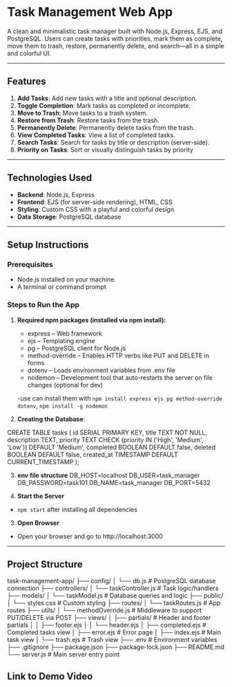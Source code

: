 # Task Management Web App
A clean and minimalistic task manager built with Node.js, Express, EJS, and PostgreSQL. Users can create tasks with priorities, mark them as complete, move them to trash, restore, permanently delete, and search—all in a simple and colorful UI.

---

## **Features**

1. **Add Tasks**: Add new tasks with a title and optional description.
2. **Toggle Completion**: Mark tasks as completed or incomplete.
3. **Move to Trash**: Move tasks to a trash system.
4. **Restore from Trash**: Restore tasks from the trash.
5. **Permanently Delete**: Permanently delete tasks from the trash.
6. **View Completed Tasks**: View a list of completed tasks.
7. **Search Tasks**: Search for tasks by title or description (server-side).
8. **Priority on Tasks**: Sort or visually distinguish tasks by priority

---

## **Technologies Used**

- **Backend**: Node.js, Express
- **Frontend**: EJS (for server-side rendering), HTML, CSS
- **Styling**: Custom CSS with a playful and colorful design
- **Data Storage**: PostgreSQL database

---

## **Setup Instructions**

### **Prerequisites**
- Node.js installed on your machine.
- A terminal or command prompt

### **Steps to Run the App**

1. **Required npm packages (installed via npm install):**

    - express – Web framework
    - ejs – Templating engine
    - pg – PostgreSQL client for Node.js
    - method-override – Enables HTTP verbs like PUT and DELETE in forms
    - dotenv – Loads environment variables from .env file
    - nodemon – Development tool that auto-restarts the server on file changes (optional for dev)

    -use can install them with `npm install express ejs pg method-override dotenv`, 
    `npm install -g nodemon`

2. **Creating the Database**:

CREATE TABLE tasks (
  id SERIAL PRIMARY KEY,
  title TEXT NOT NULL,
  description TEXT,
  priority TEXT CHECK (priority IN ('High', 'Medium', 'Low')) DEFAULT 'Medium',
  completed BOOLEAN DEFAULT false,
  deleted BOOLEAN DEFAULT false,
  created_at TIMESTAMP DEFAULT CURRENT_TIMESTAMP
);

3. **env file structure**
DB_HOST=localhost
DB_USER=task_manager
DB_PASSWORD=task101
DB_NAME=task_manager
DB_PORT=5432


4. **Start the Server**
- `npm start` after installing all dependencies

3. **Open Browser**
- Open your browser and go to http://localhost:3000

---

## Project Structure
task-management-app/
├── config/
│   └── db.js                # PostgreSQL database connection
├── controllers/
│   └── taskController.js    # Task logic/handlers
├── models/
│   └── taskModel.js         # Database queries and logic
├── public/
│   └── styles.css           # Custom styling
├── routes/
│   └── taskRoutes.js        # App routes
├── utils/
│   └── methodOverride.js    # Middleware to support PUT/DELETE via POST
├── views/
│   ├── partials/            # Header and footer partials
│   │   ├── footer.ejs
│   │   └── header.ejs
│   ├── completed.ejs        # Completed tasks view
│   ├── error.ejs            # Error page
│   ├── index.ejs            # Main task view
│   └── trash.ejs            # Trash view
├── .env                     # Environment variables
├── .gitignore
├── package.json
├── package-lock.json
├── README.md
└── server.js                # Main server entry point



**Link to Demo Video**
- 
